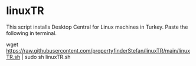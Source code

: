 # linuxTR
This script installs Desktop Central for Linux machines in Turkey.
Paste the following in terminal.

wget https://raw.githubusercontent.com/propertyfinderStefan/linuxTR/main/linuxTR.sh | sudo sh linuxTR.sh
